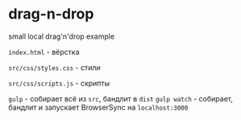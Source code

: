 # drag-n-drop
small local drag'n'drop example

`index.html` - вёрстка

`src/css/styles.css` - стили

`src/css/scripts.js` - скрипты



`gulp` - собирает всё из `src`, бандлит в `dist`
`gulp watch` - собирает, бандлит и запускает BrowserSync на `localhost:3000`
